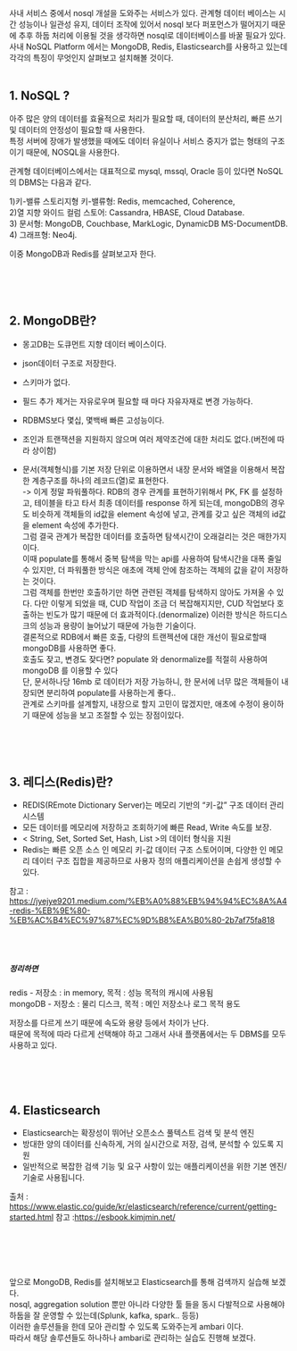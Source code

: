사내 서비스 중에서 nosql 개설을 도와주는 서비스가 있다. 
관계형 데이터 베이스는 시간 성능이나 일관성 유지, 데이터 조작에 있어서 nosql 보다 퍼포먼스가 떨어지기 때문에 추후 하둡 처리에 이용될 것을 생각하면 nosql로 데이터베이스를 바꿀 필요가 있다.  
사내 NoSQL Platform 에서는 MongoDB, Redis, Elasticsearch를 사용하고 있는데 각각의 특징이 무엇인지 살펴보고 설치해볼 것이다.
  <br/><br/>

## 1. NoSQL ?  
아주 많은 양의 데이터를 효율적으로 처리가 필요할 때, 데이터의 분산처리, 빠른 쓰기 및 데이터의 안정성이 필요할 때 사용한다.  
특정 서버에 장애가 발생했을 때에도 데이터 유실이나 서비스 중지가 없는 형태의 구조이기 때문에, NOSQL을 사용한다.  
  
관계형 데이터베이스에서는 대표적으로 mysql, mssql, Oracle 등이 있다면 NoSQL의 DBMS는 다음과 같다.

1)키-밸류 스토리지형 키-밸류형: Redis, memcached, Coherence,    
2)열 지향 와이드 컬럼 스토어: Cassandra, HBASE, Cloud Database.    
3) 문서형: MongoDB, Couchbase, MarkLogic, DynamicDB MS-DocumentDB.    
4) 그래프형: Neo4j.   
     
이중 MongoDB과 Redis를 살펴보고자 한다.
  
  <br/><br/><br/>
  

## 2. MongoDB란?
- 몽고DB는 도큐먼트 지향 데이터 베이스이다.
- json데이터 구조로 저장한다.
- 스키마가 없다.
- 필드 추가 제거는 자유로우며 필요할 때 마다 자유자재로 변경 가능하다.
- RDBMS보다 몇십, 몇백배 빠른 고성능이다.
- 조인과 트랜잭션을 지원하지 않으며 여러 제약조건에 대한 처리도 없다.(버전에 따라 상이함)
- 문서(객체형식)를 기본 저장 단위로 이용하면서 내장 문서와 배열을 이용해서 복잡한 계층구조를 하나의 레코드(열)로 표현한다.    
-> 이게 정말 파워풀하다. RDB의 경우 관계를 표현하기위해서 PK, FK 를 설정하고, 테이블을 타고 타서 최종 데이터를 response 하게 되는데, mongoDB의 경우도 비슷하게 객체들의 id값을 element 속성에 넣고, 관계를 갖고 싶은 객체의 id값을 element 속성에 추가한다.    
그럼 결국 관계가 복잡한 데이터를 호출하면 탐색시간이 오래걸리는 것은 매한가지이다.    
이때 populate를 통해서 중복 탐색을 막는 api를 사용하여 탐색시간을 대폭 줄일 수 있지만, 더 파워풀한 방식은 애초에 객체 안에 참조하는 객체의 값을 같이 저장하는 것이다.    
그럼 객체를 한번만 호출하기만 하면 관련된 객체를 탐색하지 않아도 가져올 수 있다. 다만 이렇게 되었을 때, CUD 작업이 조금 더 복잡해지지만, CUD 작업보다 호출하는 빈도가 많기 때문에 더 효과적이다.(denormalize) 이러한 방식은 하드디스크의 성능과 용량이 늘어났기 때문에 가능한 기술이다.    
결론적으로 RDB에서 빠른 호출, 다량의 트랜젝션에 대한 개선이 필요로할때 mongoDB를 사용하면 좋다.    
호출도 잦고, 변경도 잦다면? populate 와 denormalize를 적절히 사용하여 mongoDB 를 이용할 수 있다    
단, 문서하나당 16mb 로 데이터가 저장 가능하니, 한 문서에 너무 많은 객체들이 내장되면 분리하여 populate를 사용하는게 좋다..   
관계로 스키마를 설계할지, 내장으로 할지 고민이 많겠지만, 애초에 수정이 용이하기 때문에 성능을 보고 조절할 수 있는 장점이있다.
   
   <br/><br/><br/>
  
   
## 3. 레디스(Redis)란?
- REDIS(REmote Dictionary Server)는 메모리 기반의 “키-값” 구조 데이터 관리 시스템
- 모든 데이터를 메모리에 저장하고 조회하기에 빠른 Read, Write 속도를 보장.  
- < String, Set, Sorted Set, Hash, List >의 데이터 형식을 지원
- Redis는 빠른 오픈 소스 인 메모리 키-값 데이터 구조 스토어이며, 다양한 인 메모리 데이터 구조 집합을 제공하므로 사용자 정의 애플리케이션을 손쉽게 생성할 수 있다.
  
  
참고 : https://jyejye9201.medium.com/%EB%A0%88%EB%94%94%EC%8A%A4-redis-%EB%9E%80-%EB%AC%B4%EC%97%87%EC%9D%B8%EA%B0%80-2b7af75fa818

  <br/><br/>  
  
##### 정리하면   
redis - 저장소 : in memory, 목적 : 성능 목적의 캐시에 사용됨  
mongoDB - 저장소 :	물리 디스크, 목적 : 메인 저장소나 로그 목적 용도  

저장소를 다르게 쓰기 때문에 속도와 용량 등에서 차이가 난다.  
때문에 목적에 따라 다르게 선택해야 하고 그래서 사내 플랫폼에서는 두 DBMS를 모두 사용하고 있다.

<br/><br/><br/>

  
  
## 4. Elasticsearch
- Elasticsearch는 확장성이 뛰어난 오픈소스 풀텍스트 검색 및 분석 엔진
- 방대한 양의 데이터를 신속하게, 거의 실시간으로 저장, 검색, 분석할 수 있도록 지원
- 일반적으로 복잡한 검색 기능 및 요구 사항이 있는 애플리케이션을 위한 기본 엔진/기술로 사용됩니다.


출처 : https://www.elastic.co/guide/kr/elasticsearch/reference/current/getting-started.html
참고 :https://esbook.kimjmin.net/

<br/><br/><br/><br/>

앞으로 MongoDB, Redis를 설치해보고 Elasticsearch를 통해 검색까지 실습해 보겠다.  
nosql, aggregation solution 뿐만 아니라 다양한 툴 들을 동시 다발적으로 사용해야 하둡을 잘 운영할 수 있는데(Splunk, kafka, spark.. 등등)  
이러한 솔루션들을 한데 모아 관리할 수 있도록 도와주는게 ambari 이다.  
따라서 해당 솔루션들도 하나하나 ambari로 관리하는 실습도 진행해 보겠다.
